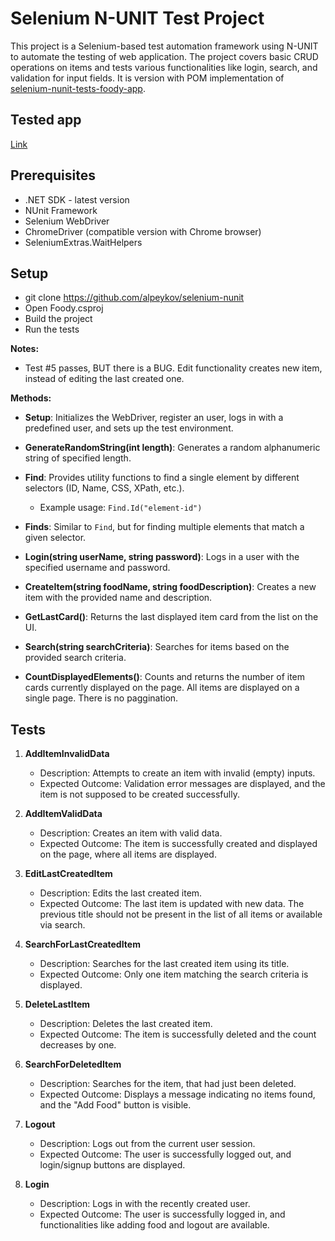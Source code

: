 # Selenium N-UNIT Test Project

This project is a Selenium-based test automation framework using N-UNIT to automate the testing of web application. The project covers basic CRUD operations on items and tests various functionalities like login, search, and validation for input fields.
It is version with POM implementation of [selenium-nunit-tests-foody-app](https://github.com/alpeykov/selenium-nunit-tests-foody-app).

## Tested app
[Link](http://softuni-qa-loadbalancer-2137572849.eu-north-1.elb.amazonaws.com:85/)

## Prerequisites
- .NET SDK - latest version
- NUnit Framework
- Selenium WebDriver
- ChromeDriver (compatible version with Chrome browser)
- SeleniumExtras.WaitHelpers

## Setup
- git clone https://github.com/alpeykov/selenium-nunit
- Open Foody.csproj
- Build the project
- Run the tests

**Notes:**
- Test #5 passes, BUT there is a BUG.
Edit functionality creates new item, instead of editing the last created one.

**Methods:**
- **Setup**: Initializes the WebDriver, register an user, logs in with a predefined user, and sets up the test environment.
  
- **GenerateRandomString(int length)**: Generates a random alphanumeric string of specified length.

- **Find**: Provides utility functions to find a single element by different selectors (ID, Name, CSS, XPath, etc.). 
  - Example usage: `Find.Id("element-id")`

- **Finds**: Similar to `Find`, but for finding multiple elements that match a given selector.

- **Login(string userName, string password)**: Logs in a user with the specified username and password.

- **CreateItem(string foodName, string foodDescription)**: Creates a new item with the provided name and description.

- **GetLastCard()**: Returns the last displayed item card from the list on the UI.

- **Search(string searchCriteria)**: Searches for items based on the provided search criteria.

- **CountDisplayedElements()**: Counts and returns the number of item cards currently displayed on the page. All items are displayed on a single page. There is no paggination.

## Tests

1. **AddItemInvalidData**
   - Description: Attempts to create an item with invalid (empty) inputs.
   - Expected Outcome: Validation error messages are displayed, and the item is not supposed to be created successfully.

2. **AddItemValidData**
   - Description: Creates an item with valid data.
   - Expected Outcome: The item is successfully created and displayed on the page, where all items are displayed.

3. **EditLastCreatedItem**
   - Description: Edits the last created item.
   - Expected Outcome: The last item is updated with new data. The previous title should not be present in the list of all items or available via search.

4. **SearchForLastCreatedItem**
   - Description: Searches for the last created item using its title.
   - Expected Outcome: Only one item matching the search criteria is displayed.

5. **DeleteLastItem**
   - Description: Deletes the last created item.
   - Expected Outcome: The item is successfully deleted and the count decreases by one.

6. **SearchForDeletedItem**
   - Description: Searches for the item, that had just been deleted.
   - Expected Outcome: Displays a message indicating no items found, and the "Add Food" button is visible.

7. **Logout**
   - Description: Logs out from the current user session.
   - Expected Outcome: The user is successfully logged out, and login/signup buttons are displayed.
  
8. **Login**
   - Description: Logs in with the recently created user.
   - Expected Outcome: The user is successfully logged in, and functionalities like adding food and logout are available.

